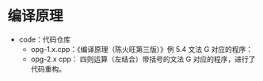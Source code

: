 # 编译原理

- code：代码仓库
  - opg-1.x.cpp：《编译原理（陈火旺第三版）》例 5.4 文法 G 对应的程序：
  - opg-2.x cpp： 四则运算（左结合）带括号的文法 G 对应的程序，进行了代码重构。
